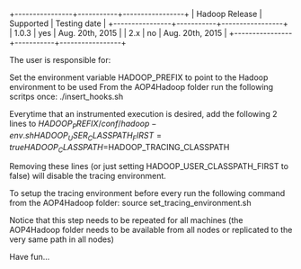 +----------------+-----------+-----------------+
| Hadoop Release | Supported |  Testing date   |
+----------------+-----------+-----------------+
| 1.0.3          | yes       | Aug. 20th, 2015 |
| 2.x            | no        | Aug. 20th, 2015 |
+----------------+-----------+-----------------+


The user is responsible for:

Set the environment variable HADOOP_PREFIX to point to the Hadoop environment to be used
From the AOP4Hadoop folder run the following scritps once:
./insert_hooks.sh

Everytime that an instrumented execution is desired, add the following 2 lines to $HADOOP_PREFIX/conf/hadoop-env.sh
HADOOP_USER_CLASSPATH_FIRST=true
HADOOP_CLASSPATH=$HADOOP_TRACING_CLASSPATH

Removing these lines (or just setting HADOOP_USER_CLASSPATH_FIRST to false) will disable the tracing environment.

To setup the tracing environment before every run the following command from the AOP4Hadoop folder:
source set_tracing_environment.sh


Notice that this step needs to be repeated for all machines (the AOP4Hadoop folder needs to be available from all nodes or replicated to the very same path in all nodes)

Have fun...


